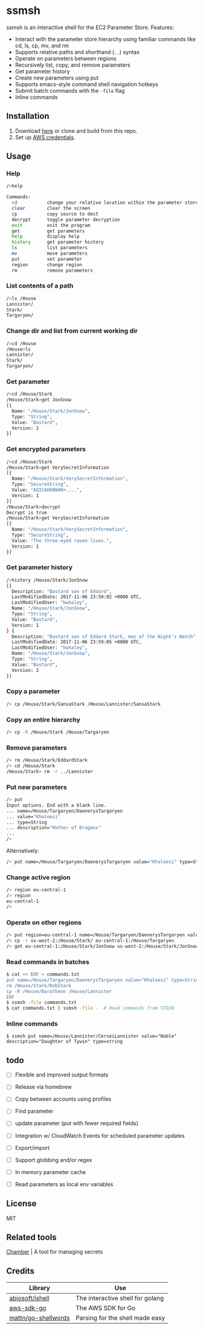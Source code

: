 # ssmsh
ssmsh is an interactive shell for the EC2 Parameter Store. Features:
* Interact with the parameter store hierarchy using familiar commands like cd, ls, cp, mv, and rm
* Supports relative paths and shorthand (`..`) syntax
* Operate on parameters between regions
* Recursively list, copy, and remove parameters
* Get parameter history
* Create new parameters using put
* Supports emacs-style command shell navigation hotkeys
* Submit batch commands with the `-file` flag
* Inline commands


## Installation

1. Download [here](https://github.com/kountable/ssmsh/releases) or clone and build from this repo.
2. Set up [AWS credentials](http://docs.aws.amazon.com/sdk-for-go/v1/developer-guide/configuring-sdk.html#specifying-credentials).

## Usage
### Help
```bash
/>help

Commands:
  cd           change your relative location within the parameter store
  clear        clear the screen
  cp           copy source to dest
  decrypt      toggle parameter decryption
  exit         exit the program
  get          get parameters
  help         display help
  history      get parameter history
  ls           list parameters
  mv           move parameters
  put          set parameter
  region       change region
  rm           remove parameters
```
### List contents of a path
```bash
/>ls /House
Lannister/
Stark/
Targaryen/
```

### Change dir and list from current working dir
```bash
/>cd /House
/House>ls
Lannister/
Stark/
Targaryen/
```

### Get parameter
```bash
/>cd /House/Stark
/House/Stark>get JonSnow
[{
  Name: "/House/Stark/JonSnow",
  Type: "String",
  Value: "Bastard",
  Version: 2
}]
```

### Get encrypted parameters
```bash
/>cd /House/Stark
/House/Stark>get VerySecretInformation
[{
  Name: "/House/Stark/VerySecretInformation",
  Type: "SecureString",
  Value: "AQICAHhBW4N+....",
  Version: 1
}]
/House/Stark>decrypt
Decrypt is true
/House/Stark>get VerySecretInformation
[{
  Name: "/House/Stark/VerySecretInformation",
  Type: "SecureString",
  Value: "The three-eyed raven lives.",
  Version: 1
}]
```

### Get parameter history
```bash
/>history /House/Stark/JonSnow
[{
  Description: "Bastard son of Eddard",
  LastModifiedDate: 2017-11-06 23:59:02 +0000 UTC,
  LastModifiedUser: "bwhaley",
  Name: "/House/Stark/JonSnow",
  Type: "String",
  Value: "Bastard",
  Version: 1
} {
  Description: "Bastard son of Eddard Stark, man of the Night's Watch",
  LastModifiedDate: 2017-11-06 23:59:05 +0000 UTC,
  LastModifiedUser: "bwhaley",
  Name: "/House/Stark/JonSnow",
  Type: "String",
  Value: "Bastard",
  Version: 2
}]
```

### Copy a parameter
```bash
/> cp /House/Stark/SansaStark /House/Lannister/SansaStark
```

### Copy an entire hierarchy
```bash
/> cp -R /House/Stark /House/Targaryen
```

### Remove parameters
```bash
/> rm /House/Stark/EddardStark
/> cd /House/Stark
/House/Stark> rm -r ../Lannister
```

### Put new parameters
```bash
/> put
Input options. End with a blank line.
... name=/House/Targaryen/DaenerysTargaryen
... value="Khaleesi"
... type=String
... description="Mother of Dragons"
...
/>
```
Alternatively:

```bash
/> put name=/House/Targaryen/DaenerysTargaryen value="Khaleesi" type=String description="Mother of Dragons"
```

### Change active region
```bash
/> region eu-central-1
/> region
eu-central-1
/>
```

### Operate on other regions

```bash
/> put region=eu-central-1 name=/House/Targaryen/DaenerysTargaryen value="Khaleesi" type=String description="Mother of Dragons"
/> cp -r us-west-2:/House/Stark/ eu-central-1:/House/Targaryen
/> get eu-central-1:/House/Stark/JonSnow us-west-2:/House/Stark/JonSnow
```

###  Read commands in batches
```bash
$ cat << EOF > commands.txt
put name=/House/Targaryen/DaenerysTargaryen value="Khaleesi" type=String description="Mother of Dragons"
rm /House/Stark/RobStark
cp -R /House/Baratheon /House/Lannister
EOF
$ ssmsh -file commands.txt
$ cat commands.txt | ssmsh -file -  # Read commands from STDIN
```

###  Inline commands
```
$ ssmsh put name=/House/Lannister/CerseiLannister value="Noble" description="Daughter of Tywin" type=string
```

## todo
* [ ] Flexible and improved output formats
* [ ] Release via homebrew
* [ ] Copy between accounts using profiles
* [ ] Find parameter
* [ ] update parameter (put with fewer required fields)
* [ ] Integration w/ CloudWatch Events for scheduled parameter updates
* [ ] Export/import
* [ ] Support globbing and/or regex
* [ ] In memory parameter cache
* [ ] Read parameters as local env variables


## License
MIT

## Related tools
[Chamber](https://github.com/segmentio/chamber) | A tool for managing secrets

## Credits
Library | Use
------- | -----
[abiosoft/ishell](https://github.com/abiosoft/ishell) | The interactive shell for golang
[aws-sdk-go](https://github.com/aws/aws-sdk-go) | The AWS SDK for Go
[mattn/go-shellwords](github.com/mattn/go-shellwords) | Parsing for the shell made easy
